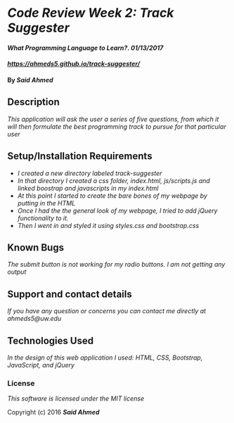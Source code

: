 # _Code Review Week 2: Track Suggester_

#### _What Programming Language to Learn?. 01/13/2017_
#### _https://ahmeds5.github.io/track-suggester/_

#### By _**Said Ahmed**_

## Description

_This application will ask the user a series of five questions, from which it will then formulate the best programming track to pursue for that particular user_

## Setup/Installation Requirements

* _I created a new directory labeled track-suggester_
* _In that directory I created a css folder, index.html, js/scripts.js and linked boostrap and javascripts in my index.html_
* _At this point I started to create the bare bones of my webpage by putting in the HTML_
* _Once I had the the general look of my webpage, I tried to add jQuery functionality to it._
* _Then I went in and styled it using styles.css and bootstrap.css_



## Known Bugs

_The submit button is not working for my radio buttons. I am not getting any output_

## Support and contact details

_If you have any question or concerns you can contact me directly at ahmeds5@uw.edu_

## Technologies Used

_In the design of this web application I used: HTML, CSS, Bootstrap, JavaScript, and jQuery_

### License

*This software is licensed under the MIT license*

Copyright (c) 2016 **_Said Ahmed_**

